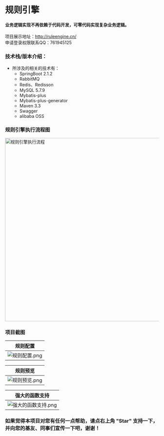 # 规则引擎 
#### 业务逻辑实现不再依赖于代码开发，可零代码实现复杂业务逻辑。

项目展示地址：http://ruleengine.cn/   
申请登录权限联系QQ：761945125  

### 技术栈/版本介绍：
- 所涉及的相关的技术有：
    - SpringBoot 2.1.2
    - RabbitMQ
    - Redis、Redisson
    - MySQL 5.7.9
    - Mybatis-plus
    - Mybatis-plus-generator
    - Maven 3.3
    - Swagger
    - alibaba OSS
 
### 规则引擎执行流程图  
<img src="https://github.com/DingQianWen/rule-engine/blob/master/static/img/规则引擎执行流程.png" width = "520" height = "600" alt="规则引擎执行流程" align=center />
 
### 项目截图

| 规则配置 |
|---|
| ![规则配置.png](https://github.com/DingQianWen/rule-engine/blob/master/static/img/config.png) |

| 规则预览 |
|---|
| ![规则预览.png](https://github.com/DingQianWen/rule-engine/blob/master/static/img/view_config.png) |

| 强大的函数支持 |
|---|
| ![强大的函数支持.png](https://github.com/DingQianWen/rule-engine/blob/master/static/img/function.png) |  

### 如果觉得本项目对您有任何一点帮助，请点右上角 "Star" 支持一下， 并向您的基友、同事们宣传一下吧，谢谢！

